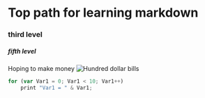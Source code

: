 # Top path for learning markdown
### third level
##### fifth level

Hoping to make money ![Hundred dollar bills](https://cdn.mises.org/styles/social_media/s3/social-media/money1.jpg)

``` javascript
for (var Var1 = 0; Var1 < 10; Var1++)
    print "Var1 = " & Var1;
```

